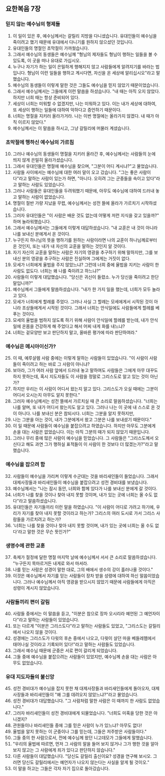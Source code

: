 ## 요한복음 7장

### 믿지 않는 예수님의 형제들
1. 이 일이 있은 후, 예수님께서는 갈릴리 지방을 다니셨습니다. 유대인들이 예수님을 죽이려고 했기 때문에 유대에서 다니기를 원하지 않으셨던 것입니다.
2. 유대인들의 명절인 초막절이 가까웠습니다.
3. 그래서 예수님의 동생들은 예수님께 "형님의 제자들도 형님이 행하는 일들을 볼 수 있도록, 이 곳을 떠나 유대로 가십시오.
4. 누구나 자기가 하는 일이 은밀하게 행해지지 않고 사람들에게 알려지기를 바라는 법입니다. 형님이 이런 일들을 행하고 계시다면, 자신을 온 세상에 알리십시오"라고 말했습니다.
5. 예수님의 동생들이 이렇게 말한 것은 그들도 예수님을 믿지 않았기 때문이었습니다.
6. 그래서 예수님께서는 그들에게 이런 말씀을 하셨습니다. "내 때는 아직 오지 않았다. 하지만 너희 때는 항상 준비되어 있다.
7. 세상이 너희는 미워할 수 없겠지만, 나는 미워하고 있다. 이는 내가 세상에 대하여, 또 세상이 행하는 일들에 대하여 악하다고 증언하기 때문이다.
8. 너희는 명절을 지키러 올라가거라. 나는 이번 명절에는 올라가지 않겠다. 내 때가 아직 이르지 않았다."
9. 예수님께서는 이 말씀을 하시고, 그냥 갈릴리에 머물러 계셨습니다.
### 초막절에 행하신 예수님의 가르침
10. 그러나 예수님의 동생들이 명절을 지키러 올라간 후, 예수님께서는 사람들의 눈에 띄지 않게 은밀히 올라가셨습니다.
11. 그래서 유대인들은 명절에 예수님을 찾으며, "그분이 어디 계시냐?"고 물었습니다.
12. 사람들 사이에서는 예수님에 대한 여러 말이 오고 갔습니다. "그는 좋은 사람이다"라고 말하는 사람이 있는가 하면, "아니다. 오히려 그는 군중들을 속이고 있다"라고 말하는 사람도 있었습니다.
13. 그러나 사람들은 유대인들을 두려워했기 때문에, 아무도 예수님에 대하여 드러내 놓고 말하는 사람이 없었습니다.
14. 명절이 절반 가량 지났을 무렵, 예수님께서는 성전 뜰에 올라가 가르치기 시작하셨습니다.
15. 그러자 유대인들은 "이 사람은 배운 것도 없는데 어떻게 저런 지식을 갖고 있을까?" 하며 놀라워했습니다.
16. 그래서 예수님께서는 그들에게 이렇게 대답하셨습니다. "내 교훈은 내 것이 아니라 나를 보내신 분에게서 온 것이다.
17. 누구든지 하나님의 뜻을 행하기를 원하는 사람이라면 나의 교훈이 하나님께로부터 온 것인지, 또는 내가 내 자신의 교훈을 말하는 것인지 알 것이다.
18. 자기 자신의 교훈을 말하는 사람은 자기의 영광을 추구하기 위해 말하지만, 그를 보내신 분의 영광을 추구하는 사람은 진실하며 그에게는 거짓이 없다.
19. 모세가 너희에게 율법을 주지 않았느냐? 그런데 너희 중에 율법을 지키는 사람이 한 사람도 없도다. 너희는 왜 나를 죽이려고 하느냐?"
20. 사람들이 이렇게 대답했습니다. "당신은 귀신이 들렸소. 누가 당신을 죽이려고 한단 말입니까?"
21. 예수님께서 그들에게 말씀하셨습니다. "내가 한 가지 일을 했는데, 너희가 모두 놀라고 있다.
22. 모세가 너희에게 할례를 주었다. 그러나 사실 그 할례는 모세에게서 시작된 것이 아니라 조상들에게서 시작된 것이다. 그래서 너희는 안식일에도 사람들에게 할례를 베푸는 것이다.
23. 모세의 율법을 범하지 않도록 하기 위해 사람이 안식일에 할례를 받는데, 내가 안식일에 온몸을 건강하게 해 주었다고 해서 어찌 내게 화를 내느냐?
24. 너희는 겉모양만 보고 판단하지 말고, 올바른 평가에 따라 판단하여라."
### 예수님은 메시아이신가?
25. 이 때, 예루살렘 사람 중에는 이렇게 말하는 사람들이 있었습니다. "이 사람이 사람들이 죽이려고 하는 바로 그 사람이 아니냐?
26. 보아라, 그가 여러 사람 앞에서 드러내 놓고 말하여도 사람들은 그에게 아무 대꾸도 하지 못하는데, 혹시 지도자들도 이 사람을 정말로 그리스도로 알고 있는 것이 아닌가?
27. 하지만 우리는 이 사람이 어디서 왔는지 알고 있다. 그리스도가 오실 때에는 그분이 어디서 오시는지 아무도 알지 못한다."
28. 그러자 예수님께서는 성전 뜰에서 가르치실 때 큰 소리로 말씀하셨습니다. "너희는 나를 알며, 또 내가 어디서 왔는지도 알고 있다. 그러나 나는 이 곳에 내 스스로 온 것이 아니다. 나를 보내신 분은 참되시다. 너희는 그분을 알지 못하지만,
29. 나는 그분을 아는 것이, 내가 그분에게서 왔고 그분은 나를 보내셨기 때문이다."
30. 이 일 때문에 사람들이 예수님을 붙잡으려고 하였습니다. 하지만 아무도 그분에게 손을 대는 사람은 없었습니다. 이는 아직 그분의 때가 되지 않았기 때문입니다.
31. 그러나 무리 중에 많은 사람이 예수님을 믿었습니다. 그 사람들은 "그리스도께서 오신다고 해도 과연 그가 행하실 표적들이 이 사람이 한 것보다 더 많겠는가?"라고 말했습니다.
### 예수님을 잡으려 함
32. 사람들이 예수님을 가리켜 이렇게 수군대는 것을 바리새인들이 들었습니다. 그래서 대제사장들과 바리새인들이 예수님을 붙잡으려고 성전 경비대를 보냈습니다.
33. 예수님께서는 "나는 잠시 동안, 너희와 함께 있다가 나를 보내신 분에게 갈 것이다.
34. 너희가 나를 찾을 것이나 찾아 내지 못할 것이며, 내가 있는 곳에 너희는 올 수도 없다"라고 말씀하셨습니다.
35. 유대인들은 자기들끼리 이런 말을 하였습니다. "이 사람이 어디로 가려고 하기에, 우리가 자기를 찾아 내지 못할 것이라고 하는가? 그리스의 여러 도시로 가서 그리스 사람들을 가르치려고 하는가?
36. '너희는 나를 찾을 것이나 찾아 내지 못할 것이며, 내가 있는 곳에 너희는 올 수도 없다'라고 말한 것은 무슨 뜻인가?"
### 생명수에 관한 교훈
37. 축제가 절정에 달한 명절 마지막 날에 예수님께서 서서 큰 소리로 말씀하셨습니다. "누구든지 목마르거든 내게로 와서 마셔라.
38. 나를 믿는 사람은 성경이 말한 대로, 그의 배에서 생수의 강이 흘러나올 것이다."
39. 이것은 예수님께서 자기를 믿는 사람들이 장차 받을 성령에 대하여 하신 말씀이었습니다. 그러나 예수님께서 아직 영광을 받으시지 않았기 때문에 사람들에게 아직은 성령이 계시지 않았습니다.
### 사람들끼리 편이 갈림
40. 사람들 중에서는 이 말씀을 듣고, "이분은 참으로 장차 오시리라 예언된 그 예언자이다"라고 말하는 사람들이 있었습니다.
41. 또는 다르게 "이분은 그리스도다"라고 말하는 사람들도 있었고, "그리스도는 갈릴리에서 나오지 않을 것이다.
42. 성경에는 그리스도가 다윗의 후손 중에서 나오고, 다윗이 살던 마을 베들레헴에서 태어나실 것이라고 기록되어 있다!"라고 말하는 사람들도 있었습니다.
43. 그래서 예수님 때문에 군중은 서로 편이 갈리게 되었습니다.
44. 그들 중에 예수님을 붙잡으려는 사람들이 있었지만, 예수님께 손을 대는 사람은 아무도 없었습니다.
### 유대 지도자들의 불신앙
45. 성전 경비대가 예수님을 잡지 못한 채 대제사장들과 바리새인들에게 돌아오자, 대제사장들과 바리새인들이 "왜 그를 데려오지 않았느냐?"라고 물었습니다.
46. 성전 경비대가 대답했습니다. "그 사람처럼 말한 사람은 이 때까지 한 사람도 없었습니다."
47. 그러자 바리새인들이 성전 경비대에게 되물었습니다. "너희도 미혹을 당한 것은 아니겠지?
48. 관원들이나 바리새인들 중에 그를 믿은 사람이 누가 있느냐? 아무도 없다!
49. 율법을 알지 못하는 이 군중이나 그를 믿는데, 그들은 저주받은 사람들이다."
50. 그들 중의 한 사람으로서, 전에 예수님께 왔던 니고데모가 그들에게 말했습니다.
51. "우리의 율법에 따르면, 먼저 그 사람의 말을 들어 보지 않거나 그가 행한 것을 알아보지 않고는 그 사람에게 죄가 있다고 판단하지 않습니다."
52. 다른 사람들이 대답했습니다. "당신도 갈릴리 출신이요? 성경을 연구해 보시오. 그러면 당신도 갈릴리에서는 예언자가 나오지 않는다는 사실을 알게 될 것이오."
53. 이 말을 하고는 그들은 각자 자기 집으로 돌아갔습니다.